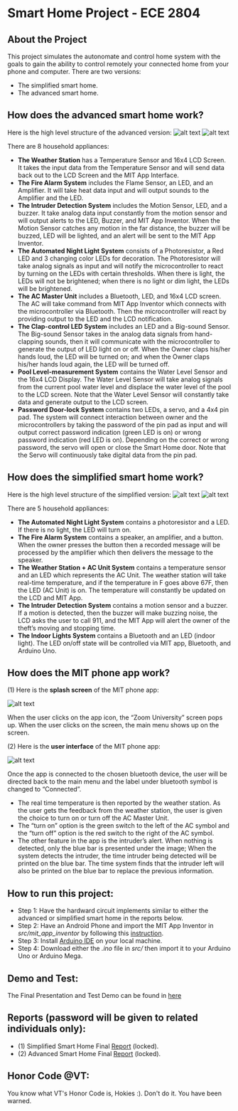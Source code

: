 # Smart Home Project - ECE 2804

## About the Project
This project simulates the autonomate and control home system with the goals to gain the ability to control remotely your connected home from your phone and computer. There are two versions:
- The simplified smart home.
- The advanced smart home.

## How does the advanced smart home work?
Here is the high level structure of the advanced version:
![alt text](https://github.com/mnguyen0226/smart-home-project-ECE-2804/blob/main/imgs/advanced_smart_home_structure.PNG)
![alt text](https://github.com/mnguyen0226/smart-home-project-ECE-2804/blob/main/imgs/arduino_circuit_advanced_sm.PNG)

There are 8 household appliances:
- **The Weather Station** has a Temperature Sensor and 16x4 LCD Screen. It takes the input data from the Temperature Sensor and will send data back out to the LCD Screen and the MIT App Interface.
- **The Fire Alarm System** includes the Flame Sensor, an LED, and an Amplifier. It will take heat data input and will output sounds to the Amplifier and the LED.
- **The Intruder Detection System** includes the Motion Sensor, LED, and a buzzer. It take analog data input constantly from the motion sensor and will output alerts to the LED, Buzzer, and MIT App Inventor. When the Motion Sensor catches any motion in the far distance, the buzzer will be buzzed, LED will be lighted, and an alert will be sent to the MIT App Inventor.
- **The Automated Night Light System** consists of a Photoresistor, a Red LED and 3 changing color LEDs for decoration. The Photoresistor will take analog signals as input and will notify the microcontroller to react by turning on the LEDs with certain thresholds. When there is light, the LEDs will not be brightened; when there is no light or dim light, the LEDs will be brightened.
- **The AC Master Unit** includes a Bluetooth, LED, and 16x4 LCD screen. The AC will take command from MIT App Inventor which connects with the microcontroller via Bluetooth. Then the microcontroller will react by providing output to the LED and the LCD notification.
- **The Clap-control LED System** includes an LED and a Big-sound Sensor. The Big-sound Sensor takes in the analog data signals from hand-clapping sounds, then it will communicate with the microcontroller to generate the output of LED light on or off. When the Owner claps his/her hands loud, the LED will be turned on; and when the Owner claps his/her hands loud again, the LED will be turned off.
- **Pool Level-measurement System** contains the Water Level Sensor and the 16x4 LCD Display. The Water Level Sensor will take analog signals from the current pool water level and displace the water level of the pool to the LCD screen. Note that the Water Level Sensor will constantly take data and generate output to the LCD screen.
- **Password Door-lock System** contains two LEDs, a servo, and a 4x4 pin pad. The system will connect interaction between owner and the microcontrollers by taking the password of the pin pad as input and will output correct password indication (green LED is on) or wrong password indication (red LED is on). Depending on the correct or wrong password, the servo will open or close the Smart Home door. Note that the Servo will continuously take digital data from the pin pad.
## How does the simplified smart home work?
Here is the high level structure of the simplified version:
![alt text](https://github.com/mnguyen0226/smart-home-project-ECE-2804/blob/main/imgs/simplified_smart_home_structure.PNG)
![alt text](https://github.com/mnguyen0226/smart-home-project-ECE-2804/blob/main/imgs/arduino_circuit_simplified_sm.PNG)

There are 5 household appliances:
- **The Automated Night Light System** contains a photoresistor and a LED. If there is no light, the LED will turn on.
- **The Fire Alarm System** contains a speaker, an amplifier, and a button. When the owner presses the button then a recorded message
will be processed by the amplifier which then delivers the message to the speaker.
- **The Weather Station + AC Unit System** contains a temperature sensor and an LED which represents the AC Unit. The weather station will take
real-time temperature, and if the temperature in F goes above 67F, then the LED (AC Unit) is on. The
temperature will constantly be updated on the LCD and MIT App. 
- **The Intruder Detection System** contains a motion sensor and a buzzer. If a motion is detected, then the buzzer will make buzzing noise, the LCD asks the user to call 911, and the MIT App will alert the owner of the theft’s moving and stopping time.
- **The Indoor Lights System** contains a Bluetooth and an LED (indoor light). The LED on/off state will be controlled via MIT app,
Bluetooth, and Arduino Uno.
## How does the MIT phone app work?
(1) Here is the **splash screen** of the MIT phone app:

![alt text](https://github.com/mnguyen0226/smart-home-project-ECE-2804/blob/main/imgs/mit_app_splash_screen.PNG)

When the user clicks on the app icon, the “Zoom University” screen pops up. When the user clicks on the screen, the main menu shows up on the screen. 

(2) Here is the **user interface** of the MIT phone app:

![alt text](https://github.com/mnguyen0226/smart-home-project-ECE-2804/blob/main/imgs/mit_app_user_interface.PNG)

Once the app is connected to the chosen bluetooth device, the user will be directed back to the main menu and the label under bluetooth symbol is changed to “Connected”. 
- The real time temperature is then reported by the weather station. As the user gets the feedback from the weather station, the user is given the choice to turn on or turn off the AC Master Unit. 
- The “turn on” option is the green switch to the left of the AC symbol and the “turn off” option is the red switch to the right of the AC symbol. 
- The other feature in the app is the intruder’s alert. When nothing is detected, only the blue bar is presented under the image; When the system detects the intruder, the time intruder being detected will be printed on the blue bar. The time system finds that the intruder left will also be printed on the blue bar to replace the previous information.
## How to run this project:
- Step 1: Have the hardward circuit implements similar to either the advanced or simplified smart home in the reports below.
- Step 2: Have an Android Phone and import the MIT App Inventor in *src/mit_app_inventor* by following this [instruction](http://appinventor.mit.edu/explore/support/sharing-code).
- Step 3: Install [Arduino IDE](https://www.arduino.cc/en/software) on your local machine.
- Step 4: Download either the *.ino* file in *src/* then import it to your Arduino Uno or Arduino Mega.
## Demo and Test:
The Final Presentation and Test Demo can be found in [here](https://drive.google.com/file/d/10hSpWn1uEGW5zuKIa79ynKUaghiU0qmn/view?usp=sharing)

## Reports (password will be given to related individuals only):
- (1) Simplified Smart Home Final [Report](https://github.com/mnguyen0226/smart-home-project-ECE-2804/blob/main/reports/Simplified%20Smart%20Home%20Final%20Technical%20Report-locked.pdf) (locked). 
- (2) Advanced Smart Home Final [Report](https://github.com/mnguyen0226/smart-home-project-ECE-2804/blob/main/reports/Advanced%20Smart%20Home%20Final%20Technical%20Report-locked.pdf) (locked).
## Honor Code @VT:
You know what VT's Honor Code is, Hokies :). Don't do it. You have been warned.

